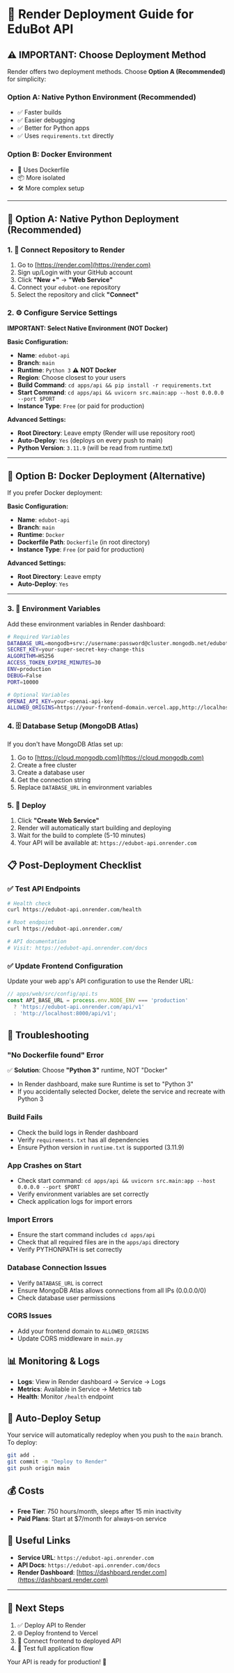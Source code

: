 # 🚀 Render Deployment Guide for EduBot API

## ⚠️ **IMPORTANT: Choose Deployment Method**

Render offers two deployment methods. Choose **Option A (Recommended)** for simplicity:

### **Option A: Native Python Environment (Recommended)**
- ✅ Faster builds
- ✅ Easier debugging  
- ✅ Better for Python apps
- ✅ Uses `requirements.txt` directly

### **Option B: Docker Environment**
- 🐳 Uses Dockerfile
- 📦 More isolated
- 🛠️ More complex setup

---

## 🚀 **Option A: Native Python Deployment (Recommended)**

### 1. 📁 **Connect Repository to Render**

1. Go to [https://render.com](https://render.com)
2. Sign up/Login with your GitHub account
3. Click **"New +"** → **"Web Service"**
4. Connect your `edubot-one` repository
5. Select the repository and click **"Connect"**

### 2. ⚙️ **Configure Service Settings**

**IMPORTANT: Select Native Environment (NOT Docker)**

**Basic Configuration:**
- **Name**: `edubot-api`
- **Branch**: `main`
- **Runtime**: `Python 3` ⚠️ **NOT Docker**
- **Region**: Choose closest to your users
- **Build Command**: `cd apps/api && pip install -r requirements.txt`
- **Start Command**: `cd apps/api && uvicorn src.main:app --host 0.0.0.0 --port $PORT`
- **Instance Type**: `Free` (or paid for production)

**Advanced Settings:**
- **Root Directory**: Leave empty (Render will use repository root)
- **Auto-Deploy**: `Yes` (deploys on every push to main)
- **Python Version**: `3.11.9` (will be read from runtime.txt)

---

## 🐳 **Option B: Docker Deployment (Alternative)**

If you prefer Docker deployment:

**Basic Configuration:**
- **Name**: `edubot-api`
- **Branch**: `main`  
- **Runtime**: `Docker` 
- **Dockerfile Path**: `Dockerfile` (in root directory)
- **Instance Type**: `Free` (or paid for production)

**Advanced Settings:**
- **Root Directory**: Leave empty
- **Auto-Deploy**: `Yes`

---

### 3. 🔐 **Environment Variables**

Add these environment variables in Render dashboard:

```bash
# Required Variables
DATABASE_URL=mongodb+srv://username:password@cluster.mongodb.net/edubot?retryWrites=true&w=majority
SECRET_KEY=your-super-secret-key-change-this
ALGORITHM=HS256
ACCESS_TOKEN_EXPIRE_MINUTES=30
ENV=production
DEBUG=False
PORT=10000

# Optional Variables
OPENAI_API_KEY=your-openai-api-key
ALLOWED_ORIGINS=https://your-frontend-domain.vercel.app,http://localhost:3000
```

### 4. 🗄️ **Database Setup (MongoDB Atlas)**

If you don't have MongoDB Atlas set up:

1. Go to [https://cloud.mongodb.com](https://cloud.mongodb.com)
2. Create a free cluster
3. Create a database user
4. Get the connection string
5. Replace `DATABASE_URL` in environment variables

### 5. 🚀 **Deploy**

1. Click **"Create Web Service"**
2. Render will automatically start building and deploying
3. Wait for the build to complete (5-10 minutes)
4. Your API will be available at: `https://edubot-api.onrender.com`

## 📋 **Post-Deployment Checklist**

### ✅ **Test API Endpoints**

```bash
# Health check
curl https://edubot-api.onrender.com/health

# Root endpoint
curl https://edubot-api.onrender.com/

# API documentation
# Visit: https://edubot-api.onrender.com/docs
```

### ✅ **Update Frontend Configuration**

Update your web app's API configuration to use the Render URL:

```typescript
// apps/web/src/config/api.ts
const API_BASE_URL = process.env.NODE_ENV === 'production' 
  ? 'https://edubot-api.onrender.com/api/v1'
  : 'http://localhost:8000/api/v1';
```

## 🔧 **Troubleshooting**

### **"No Dockerfile found" Error**
✅ **Solution**: Choose **"Python 3"** runtime, NOT "Docker"
- In Render dashboard, make sure Runtime is set to "Python 3"
- If you accidentally selected Docker, delete the service and recreate with Python 3

### **Build Fails**
- Check the build logs in Render dashboard
- Verify `requirements.txt` has all dependencies
- Ensure Python version in `runtime.txt` is supported (3.11.9)

### **App Crashes on Start**
- Check start command: `cd apps/api && uvicorn src.main:app --host 0.0.0.0 --port $PORT`
- Verify environment variables are set correctly
- Check application logs for import errors

### **Import Errors**
- Ensure the start command includes `cd apps/api`
- Check that all required files are in the `apps/api` directory
- Verify PYTHONPATH is set correctly

### **Database Connection Issues**
- Verify `DATABASE_URL` is correct
- Ensure MongoDB Atlas allows connections from all IPs (0.0.0.0/0)
- Check database user permissions

### **CORS Issues**
- Add your frontend domain to `ALLOWED_ORIGINS`
- Update CORS middleware in `main.py`

## 📊 **Monitoring & Logs**

- **Logs**: View in Render dashboard → Service → Logs
- **Metrics**: Available in Service → Metrics tab
- **Health**: Monitor `/health` endpoint

## 🔄 **Auto-Deploy Setup**

Your service will automatically redeploy when you push to the `main` branch. To deploy:

```bash
git add .
git commit -m "Deploy to Render"
git push origin main
```

## 💰 **Costs**

- **Free Tier**: 750 hours/month, sleeps after 15 min inactivity
- **Paid Plans**: Start at $7/month for always-on service

## 🔗 **Useful Links**

- **Service URL**: `https://edubot-api.onrender.com`
- **API Docs**: `https://edubot-api.onrender.com/docs`
- **Render Dashboard**: [https://dashboard.render.com](https://dashboard.render.com)

---

## 🎯 **Next Steps**

1. ✅ Deploy API to Render
2. 🌐 Deploy frontend to Vercel
3. 🔗 Connect frontend to deployed API
4. 🧪 Test full application flow

Your API is ready for production! 🚀